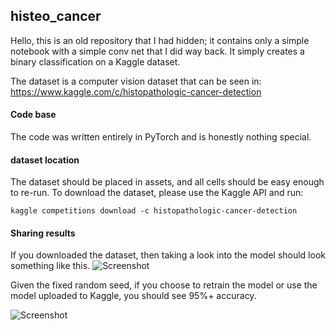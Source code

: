 ## histeo_cancer 

Hello, this is an old repository that I had hidden; it contains only a simple notebook with a simple conv net that I did way back. It simply creates a binary classification on a Kaggle dataset. 

The dataset is a computer vision dataset that can be seen in:  
https://www.kaggle.com/c/histopathologic-cancer-detection

#### Code base 
The code was written entirely in PyTorch and is honestly nothing special. 

#### dataset location
The dataset should be placed in assets, and all cells should be easy enough to re-run. To download the dataset, please use the Kaggle API and run:

```kaggle competitions download -c histopathologic-cancer-detection```


#### Sharing results

If you downloaded the dataset, then taking a look into the model should look something like this. 
![Screenshot](/assets/readme_info/samples.png)


Given the fixed random seed, if you choose to retrain the model or use the model uploaded to Kaggle, you should see 95%+ accuracy.
 
![Screenshot](./assets/readme_info/acc.png)
